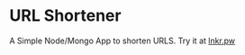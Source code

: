 # URL Shortener

A Simple Node/Mongo App to shorten URLS. Try it at [lnkr.pw](https://www.lnkr.pw/)
